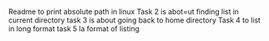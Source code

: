 Readme to print absolute path in linux
Task 2 is abot=ut finding list in current directory
task 3 is about going back to home directory
Task 4 to list in long format
task 5 la format of listing 
